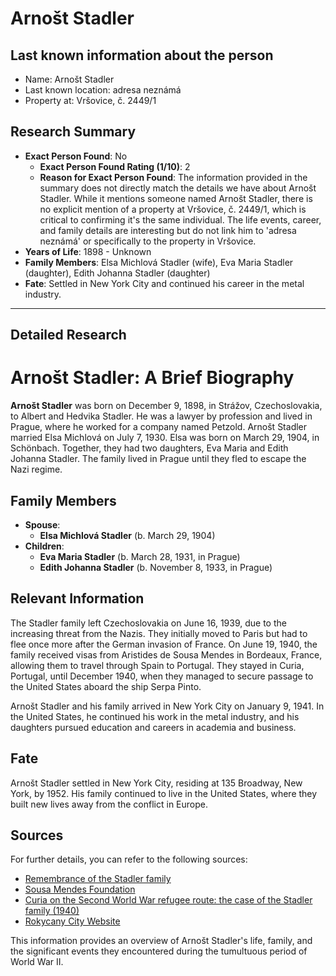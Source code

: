 # Arnošt Stadler

## Last known information about the person
- Name: Arnošt Stadler
- Last known location: adresa neznámá
- Property at: Vršovice, č. 2449/1 

## Research Summary
- **Exact Person Found**: No
  - **Exact Person Found Rating (1/10)**: 2
  - **Reason for Exact Person Found**: The information provided in the summary does not directly match the details we have about Arnošt Stadler. While it mentions someone named Arnošt Stadler, there is no explicit mention of a property at Vršovice, č. 2449/1, which is critical to confirming it's the same individual. The life events, career, and family details are interesting but do not link him to 'adresa neznámá' or specifically to the property in Vršovice.
- **Years of Life**: 1898 - Unknown
- **Family Members**: Elsa Michlová Stadler (wife), Eva Maria Stadler (daughter), Edith Johanna Stadler (daughter)
- **Fate**: Settled in New York City and continued his career in the metal industry.

---

## Detailed Research
# Arnošt Stadler: A Brief Biography

**Arnošt Stadler** was born on December 9, 1898, in Strážov, Czechoslovakia, to Albert and Hedvika Stadler. He was a lawyer by profession and lived in Prague, where he worked for a company named Petzold. Arnošt Stadler married Elsa Michlová on July 7, 1930. Elsa was born on March 29, 1904, in Schönbach. Together, they had two daughters, Eva Maria and Edith Johanna Stadler. The family lived in Prague until they fled to escape the Nazi regime.

## Family Members

- **Spouse**: 
  - **Elsa Michlová Stadler** (b. March 29, 1904)
- **Children**:
  - **Eva Maria Stadler** (b. March 28, 1931, in Prague)
  - **Edith Johanna Stadler** (b. November 8, 1933, in Prague)

## Relevant Information

The Stadler family left Czechoslovakia on June 16, 1939, due to the increasing threat from the Nazis. They initially moved to Paris but had to flee once more after the German invasion of France. On June 19, 1940, the family received visas from Aristides de Sousa Mendes in Bordeaux, France, allowing them to travel through Spain to Portugal. They stayed in Curia, Portugal, until December 1940, when they managed to secure passage to the United States aboard the ship Serpa Pinto.

Arnošt Stadler and his family arrived in New York City on January 9, 1941. In the United States, he continued his work in the metal industry, and his daughters pursued education and careers in academia and business.

## Fate

Arnošt Stadler settled in New York City, residing at 135 Broadway, New York, by 1952. His family continued to live in the United States, where they built new lives away from the conflict in Europe.

## Sources

For further details, you can refer to the following sources:

- [Remembrance of the Stadler family](https://remember.org/stadler.htm)
- [Sousa Mendes Foundation](http://sousamendesfoundation.org/family/stadler)
- [Curia on the Second World War refugee route: the case of the Stadler family (1940)](https://www.academia.edu/83786798/Curia_on_the_Second_World_War_refugee_route_the_case_of_the_Stadler_family_1940_)
- [Rokycany City Website](https://www.rokycany.cz/u-prilezitosti-82-vyroci-nastupu-do-transportu-ulozily-rokycany-tri-kameny-zmizelych-rodine-stadlerovych/d-910512/p3=%29)

This information provides an overview of Arnošt Stadler's life, family, and the significant events they encountered during the tumultuous period of World War II.

